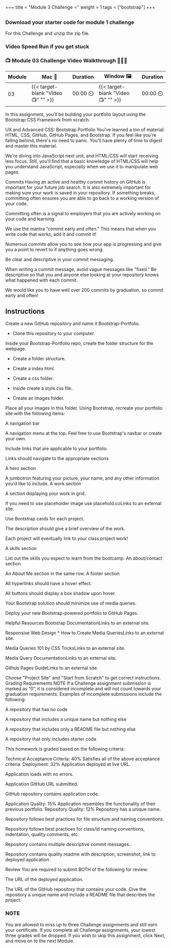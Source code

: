 +++
title = "Module 3 Challenge ⭐"
weight = 1
tags = ["bootstrap"] 
+++


### Download your starter code for module 1 challenge 

For this Challenge and unzip the zip file.



### Video Speed Run if you get stuck 
### 📺 Module 03 Challenge Video Walkthrough 🏃‍♀️🏃
| Module | Mac 🍎 | Duration    | Window 🖼️ | Duration |
| ------  | ------ | ----------- |---------  | --------- |
| 03 | {{< target-blank "Video 📺" "" >}}  |  00:00 ⏲️ |  {{< target-blank "Video 📺" "" >}}  |  00:00 ⏲️ |


In this assignment, you'll be building your portfolio layout using the Bootstrap CSS Framework from scratch.

UX and Advanced CSS: Bootstrap Portfolio
You've learned a ton of material: HTML, CSS, GitHub, GitHub Pages, and Bootstrap. If you feel like you're falling behind, there's no need to panic. You'll have plenty of time to digest and master this material.

We're diving into JavaScript next unit, and HTML/CSS will start receiving less focus. Still, you'll find that a basic knowledge of HTML/CSS will help you understand JavaScript, especially when we use it to manipulate web pages.

Commits
Having an active and healthy commit history on GitHub is important for your future job search. It is also extremely important for making sure your work is saved in your repository. If something breaks, committing often ensures you are able to go back to a working version of your code.

Committing often is a signal to employers that you are actively working on your code and learning:

We use the mantra “commit early and often.” This means that when you write code that works, add it and commit it!

Numerous commits allow you to see how your app is progressing and give you a point to revert to if anything goes wrong.

Be clear and descriptive in your commit messaging.

When writing a commit message, avoid vague messages like "fixed." Be descriptive so that you and anyone else looking at your repository knows what happened with each commit.

We would like you to have well over 200 commits by graduation, so commit early and often!

## Instructions
Create a new GitHub repository and name it Bootstrap-Portfolio.

* Clone this repository to your computer.

Inside your Bootstrap-Portfolio repo, create the folder structure for the webpage.

* Create a folder structure.

* Create a index.html.

* Create a css folder.

* Inside create a style.css file.

* Create an images folder.

Place all your images in this folder.
Using Bootstrap, recreate your portfolio site with the following items:

A navigation bar

A navigation menu at the top. Feel free to use Bootstrap's navbar or create your own.

Include links that are applicable to your portfolio.

Links should navigate to the appropriate sections

A hero section

A jumbotron featuring your picture, your name, and any other information you'd like to include.
A work section

A section displaying your work in grid.

If you need to use placeholder image use placehold.coLinks to an external site.

Use Bootstrap cards for each project.

The description should give a brief overview of the work.

Each project will eventually link to your class project work!

A skills section

List out the skills you expect to learn from the bootcamp.
An about/contact section

An About Me section in the same row.
A footer section

All hyperlinks should have a hover effect.

All buttons should display a box shadow upon hover.

Your Bootstrap solution should minimize use of media queries.

Deploy your new Bootstrap-powered portfolio to GitHub Pages.

Helpful Resources
Bootstrap DocumentationLinks to an external site.

Responsive Web Design * How to Create Media QueriesLinks to an external site.

Media Queries 101 by CSS TricksLinks to an external site.

Media Query DocumentationLinks to an external site.

Github Pages GuideLinks to an external site.

Choose "Project Site" and "Start from Scratch" to get correct instructions.
Grading Requirements
NOTE
If a Challenge assignment submission is marked as “0”, it is considered incomplete and will not count towards your graduation requirements. Examples of incomplete submissions include the following:

A repository that has no code

A repository that includes a unique name but nothing else

A repository that includes only a README file but nothing else

A repository that only includes starter code

This homework is graded based on the following criteria:

Technical Acceptance Criteria: 40%
Satisfies all of the above acceptance criteria.
Deployment: 32%
Application deployed at live URL.

Application loads with no errors.

Application GitHub URL submitted.

GitHub repository contains application code.

Application Quality: 15%
Application resembles the functionality of their previous portfolio.
Repository Quality: 12%
Repository has a unique name.

Repository follows best practices for file structure and naming conventions.

Repository follows best practices for class/id naming conventions, indentation, quality comments, etc.

Repository contains multiple descriptive commit messages.

Repository contains quality readme with description, screenshot, link to deployed application.

Review
You are required to submit BOTH of the following for review:

The URL of the deployed application.

The URL of the GitHub repository that contains your code. Give the repository a unique name and include a README file that describes the project.

### NOTE
You are allowed to miss up to three Challenge assignments and still earn your certificate. If you complete all Challenge assignments, your lowest three grades will be dropped. If you wish to skip this assignment, click Next, and move on to the next Module.

